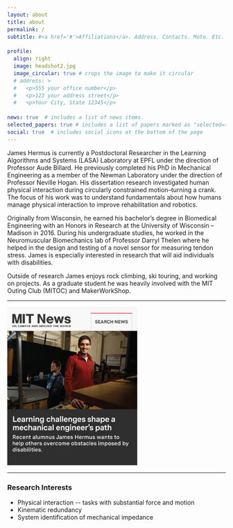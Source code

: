 ```yaml
---
layout: about
title: about
permalink: /
subtitle: #<a href='#'>Affiliations</a>. Address. Contacts. Moto. Etc.

profile:
  align: right
  image: headshot2.jpg
  image_circular: true # crops the image to make it circular
  # address: >
  #   <p>555 your office number</p>
  #   <p>123 your address street</p>
  #   <p>Your City, State 12345</p>

news: true  # includes a list of news items
selected_papers: true # includes a list of papers marked as "selected={true}"
social: true  # includes social icons at the bottom of the page
---
```


James Hermus is currently a Postdoctoral Researcher in the Learning Algorithms and Systems (LASA) Laboratory at EPFL under the direction of Professor Aude Billard. He previously completed his PhD in Mechanical Engineering as a member of the Newman Laboratory under the direction of Professor Neville Hogan. His dissertation research investigated human physical interaction during circularly constrained motion–turning a crank.  The focus of his work was to understand fundamentals about how humans manage physical interaction to improve rehabilitation and robotics. 
<p>
Originally from Wisconsin, he earned his bachelor’s degree in Biomedical Engineering with an Honors in Research at the University of Wisconsin – Madison in 2016. During his undergraduate studies, he worked in the Neuromuscular Biomechanics lab of Professor Darryl Thelen where he helped in the design and testing of a novel sensor for measuring tendon stress. James is especially interested in research that will aid individuals with disabilities. 
<p>
Outside of research James enjoys rock climbing, ski touring, and working on projects. As a graduate student he was heavily involved with the MIT Outing Club (MITOC) and MakerWorkShop. 
<p>

<div class="row justify-content-center mt-4"> <!-- Added mt-4 class to add space between the sections -->
    <div class="col-sm-8 text-center">
        <hr> <!-- Horizontal line to separate sections -->
    </div>
</div>

<div class="row justify-content-center">
    <div class="col-sm-8 mt-3 mt-md-0 text-center"> <!-- Added text-center class here -->
        <a href="https://news.mit.edu/2023/james-hermus-learning-challenges-shape-mechanical-engineers-path-0212">
            <img src="assets/img/MITNewsPhoto.png" alt="example image" class="img-fluid rounded z-depth-1" style="max-width: 300px;">
        </a>
    </div>
</div>

<div class="row justify-content-center mt-4"> <!-- Added mt-4 class to add space between the sections -->
    <div class="col-sm-8 text-center">
        <hr> <!-- Horizontal line to separate sections -->
    </div>
</div>

<h3 class="card-title font-weight-medium">Research Interests</h3> <div>
<ul>
  <li> Physical interaction -- tasks with substantial force and motion </li>
  <li> Kinematic redundancy </li>
  <li> System identification of mechanical impedance </li>
</ul>
<p>

<!-- Put your address / P.O. box / other info right below your picture. You can also disable any these elements by editing `profile` property of the YAML header of your `_pages/about.md`. Edit `_bibliography/papers.bib` and Jekyll will render your [publications page](/al-folio/publications/) automatically.

Link to your social media connections, too. This theme is set up to use [Font Awesome icons](http://fortawesome.github.io/Font-Awesome/) and [Academicons](https://jpswalsh.github.io/academicons/), like the ones below. Add your Facebook, Twitter, LinkedIn, Google Scholar, or just disable all of them. -->
